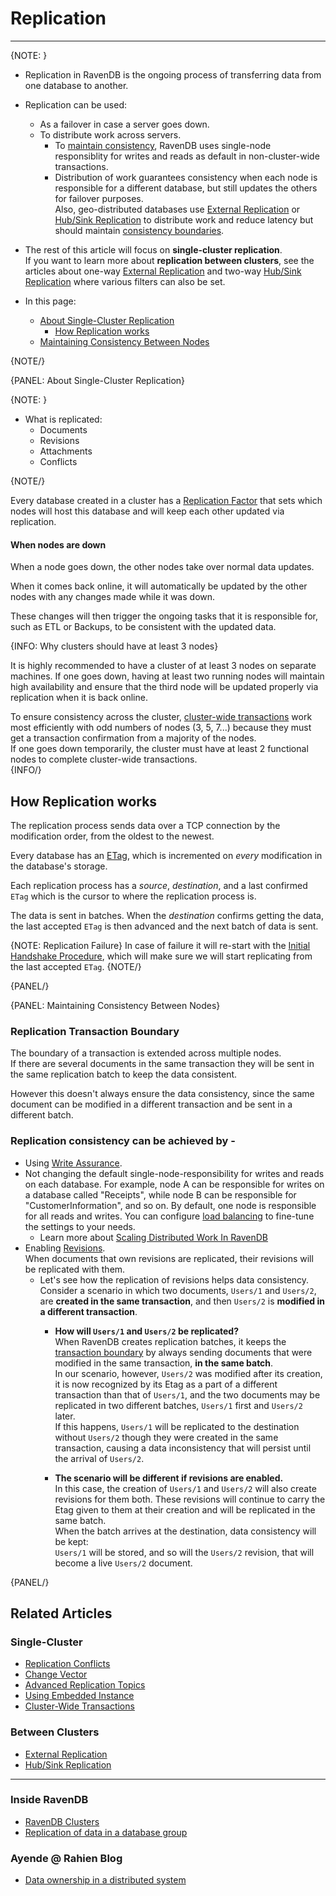 ﻿# Replication
---

{NOTE: }

* Replication in RavenDB is the ongoing process of transferring data from one database to another.  

* Replication can be used:
   * As a failover in case a server goes down.  
   * To distribute work across servers.  
      * To [maintain consistency](../../../server/clustering/replication/replication#maintaining-consistency-between-nodes), 
        RavenDB uses single-node responsiblity for writes and reads as default in non-cluster-wide transactions.  
      * Distribution of work guarantees consistency when each node is responsible for a different database, 
        but still updates the others for failover purposes.  
        Also, geo-distributed databases use [External Replication](../../../server/ongoing-tasks/external-replication) 
        or [Hub/Sink Replication](../../../server/ongoing-tasks/hub-sink-replication) to distribute work and reduce latency 
        but should maintain [consistency boundaries](https://ayende.com/blog/196769-B/data-ownership-in-a-distributed-system).  

* The rest of this article will focus on **single-cluster replication**.  
  If you want to learn more about **replication between clusters**, see the articles about one-way [External Replication](../../../server/ongoing-tasks/external-replication) 
  and two-way [Hub/Sink Replication](../../../server/ongoing-tasks/hub-sink-replication) where various filters can also be set.  

* In this page: 
   * [About Single-Cluster Replication](../../../server/clustering/replication/replication#about-single-cluster-replication)
      * [How Replication works](../../../server/clustering/replication/replication#how-replication-works)
   * [Maintaining Consistency Between Nodes](../../../server/clustering/replication/replication#maintaining-consistency-between-nodes)

{NOTE/}

{PANEL: About Single-Cluster Replication}

{NOTE: }

* What is replicated:
   * Documents 
   * Revisions 
   * Attachments 
   * Conflicts  

{NOTE/}

Every database created in a cluster has a [Replication Factor](../../../server/clustering/distribution/distributed-database) 
that sets which nodes will host this database and will keep each other updated via replication. 

#### When nodes are down

When a node goes down, the other nodes take over normal data updates.  

When it comes back online, it will automatically be updated by the other nodes with any changes made while it was down.  

These changes will then trigger the ongoing tasks that it is responsible for, such as ETL or Backups, to be consistent with the updated data.

{INFO: Why clusters should have at least 3 nodes} 

It is highly recommended to have a cluster of at least 3 nodes on separate machines. If one 
goes down, having at least two running nodes will maintain high availability and ensure that the 
third node will be updated properly via replication when it is back online.  

To ensure consistency across the cluster, [cluster-wide transactions](../../../server/clustering/cluster-transactions) 
work most efficiently with odd numbers of nodes (3, 5, 7...) because they must get a transaction confirmation 
from a majority of the nodes.  
If one goes down temporarily, the cluster must have at least 2 functional nodes to complete cluster-wide transactions.  
{INFO/}


## How Replication works

The replication process sends data over a TCP connection by the modification order, from the oldest to the newest.   

Every database has an [ETag](../../../glossary/etag), which is incremented on _every_ modification in the database's storage.   

Each replication process has a _source_, _destination_, and a last confirmed `ETag` which is the cursor to where the replication process is.   

The data is sent in batches. When the _destination_ confirms getting the data, the last accepted `ETag` is then advanced and the next batch of data is sent. 

{NOTE: Replication Failure} 
In case of failure it will re-start with the [Initial Handshake Procedure](../../../server/clustering/replication/advanced-replication), which will make sure we will start replicating from the last accepted `ETag`.
{NOTE/}

{PANEL/}

{PANEL: Maintaining Consistency Between Nodes}

### Replication Transaction Boundary

The boundary of a transaction is extended across multiple nodes.  
If there are several documents in the same transaction they will be sent in the same replication 
batch to keep the data consistent.  

However this doesn't always ensure the data consistency, since the same document can be modified in a different 
transaction and be sent in a different batch.  

### Replication consistency can be achieved by -  

* Using [Write Assurance](../../../client-api/session/saving-changes#waiting-for-replication---write-assurance).  
* Not changing the default single-node-responsibility for writes and reads on each database. For example, node A can be responsible for writes on a database called 
  "Receipts", while node B can be responsible for "CustomerInformation", and so on.
  By default, one node is responsible for all reads and writes.
  You can configure [load balancing](../../../client-api/session/configuration/use-session-context-for-load-balancing) 
  to fine-tune the settings to your needs.
     * Learn more about [Scaling Distributed Work In RavenDB](https://ravendb.net/learn/inside-ravendb-book/reader/4.0/7-scaling-distributed-work-in-ravendb) 
* Enabling [Revisions](../../../server/extensions/revisions).  
  When documents that own revisions are replicated, their revisions will be replicated with them.  
   * Let's see how the replication of revisions helps data consistency.
     Consider a scenario in which two documents, `Users/1` and `Users/2`, 
     are **created in the same transaction**, and then `Users/2` is **modified 
     in a different transaction**.  
       * **How will `Users/1` and `Users/2` be replicated?**  
        When RavenDB creates replication batches, it keeps the 
        [transaction boundary](../../../server/clustering/replication/replication#replication-transaction-boundary) 
        by always sending documents that were modified in the same transaction, 
        **in the same batch**.  
        In our scenario, however, `Users/2` was modified after its creation, it 
        is now recognized by its Etag as a part of a different transaction than 
        that of `Users/1`, and the two documents may be replicated in two different 
        batches, `Users/1` first and `Users/2` later.  
        If this happens, `Users/1` will be replicated to the destination without `Users/2` 
        though they were created in the same transaction, causing a data inconsistency that 
        will persist until the arrival of `Users/2`.  
     
       * **The scenario will be different if revisions are enabled.**  
        In this case, the creation of `Users/1` and `Users/2` will also create revisions 
        for them both. These revisions will continue to carry the Etag given to them 
        at their creation and will be replicated in the same batch.  
        When the batch arrives at the destination, data consistency will be kept:  
        `Users/1` will be stored, and so will the `Users/2` revision, that will become 
        a live `Users/2` document.  

{PANEL/}

## Related Articles  

### Single-Cluster

- [Replication Conflicts](../../../server/clustering/replication/replication-conflicts)
- [Change Vector](../../../server/clustering/replication/change-vector)
- [Advanced Replication Topics](../../../server/clustering/replication/advanced-replication)
- [Using Embedded Instance](../../../server/clustering/replication/replication-and-embedded-instance)
- [Cluster-Wide Transactions](../../../server/clustering/cluster-transactions)

### Between Clusters

- [External Replication](../../../server/ongoing-tasks/external-replication)
- [Hub/Sink Replication](../../../server/ongoing-tasks/hub-sink-replication)

---

### Inside RavenDB

- [RavenDB Clusters](https://ravendb.net/learn/inside-ravendb-book/reader/4.0/6-ravendb-clusters#an-overview-of-a-ravendb-cluster)
- [Replication of data in a database group](https://ravendb.net/learn/inside-ravendb-book/reader/4.0/6-ravendb-clusters#replication-of-data-in-a-database-group)

### Ayende @ Rahien Blog

- [Data ownership in a distributed system](https://ayende.com/blog/196769-B/data-ownership-in-a-distributed-system)
